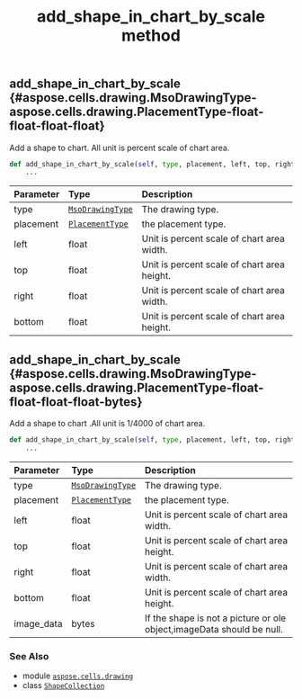 ﻿---
title: add_shape_in_chart_by_scale method
second_title: Aspose.Cells for Python via .NET API References
description: 
type: docs
weight: 300
url: /aspose.cells.drawing/shapecollection/add_shape_in_chart_by_scale/
is_root: false
---

## add_shape_in_chart_by_scale {#aspose.cells.drawing.MsoDrawingType-aspose.cells.drawing.PlacementType-float-float-float-float}

Add a shape to chart. All unit is percent scale of chart area.



```python
def add_shape_in_chart_by_scale(self, type, placement, left, top, right, bottom):
    ...
```


| Parameter | Type | Description |
| :- | :- | :- |
| type | [`MsoDrawingType`](/cells/python-net/aspose.cells.drawing/msodrawingtype) | The drawing type. |
| placement | [`PlacementType`](/cells/python-net/aspose.cells.drawing/placementtype) | the placement type. |
| left | float | Unit is percent scale of chart area width. |
| top | float | Unit is percent scale of chart area height. |
| right | float | Unit is percent scale of chart area width. |
| bottom | float | Unit is percent scale of chart area height. |


## add_shape_in_chart_by_scale {#aspose.cells.drawing.MsoDrawingType-aspose.cells.drawing.PlacementType-float-float-float-float-bytes}

Add a shape to chart .All unit is 1/4000 of chart area.



```python
def add_shape_in_chart_by_scale(self, type, placement, left, top, right, bottom, image_data):
    ...
```


| Parameter | Type | Description |
| :- | :- | :- |
| type | [`MsoDrawingType`](/cells/python-net/aspose.cells.drawing/msodrawingtype) | The drawing type. |
| placement | [`PlacementType`](/cells/python-net/aspose.cells.drawing/placementtype) | the placement type. |
| left | float | Unit is percent scale of chart area width. |
| top | float | Unit is percent scale of chart area height. |
| right | float | Unit is percent scale of chart area width. |
| bottom | float | Unit is percent scale of chart area height. |
| image_data | bytes | If the shape is not a picture or ole object,imageData should be null. |



### See Also
* module [`aspose.cells.drawing`](../../)
* class [`ShapeCollection`](/cells/python-net/aspose.cells.drawing/shapecollection)
